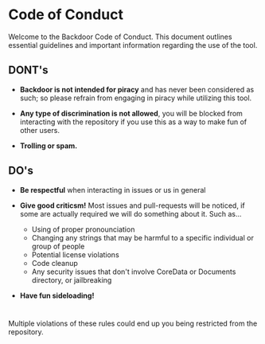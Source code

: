 # Code of Conduct

Welcome to the Backdoor Code of Conduct. This document outlines essential guidelines and important information regarding the use of the tool.

## DONT's
- **Backdoor is not intended for piracy** and has never been considered as such; so please refrain from engaging in piracy while utilizing this tool.

- **Any type of discrimination is not allowed**, you will be blocked from interacting with the repository if you use this as a way to make fun of other users. 

- **Trolling or spam.**

## DO's

- **Be respectful** when interacting in issues or us in general

- **Give good criticsm!** Most issues and pull-requests will be noticed, if some are actually required we will do something about it. Such as...
  - Using of proper pronounciation
  - Changing any strings that may be harmful to a specific individual or group of people
  - Potential license violations
  - Code cleanup
  - Any security issues that don't involve CoreData or Documents directory, or jailbreaking

- **Have fun sideloading!**

# 

Multiple violations of these rules could end up you being restricted from the repository.

